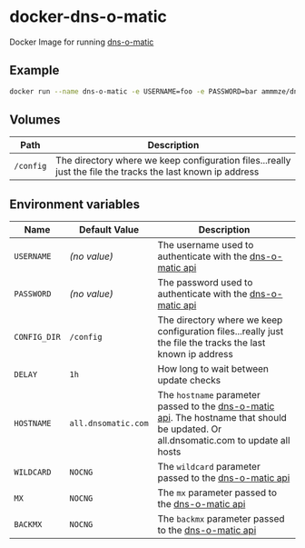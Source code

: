 # docker-dns-o-matic
Docker Image for running [dns-o-matic](http://dnsomatic.com/)

## Example

```bash
docker run --name dns-o-matic -e USERNAME=foo -e PASSWORD=bar ammmze/dns-o-matic
```

## Volumes

| Path | Description |
| ---- | ----------- |
| `/config` | The directory where we keep configuration files...really just the file the tracks the last known ip address |

## Environment variables

| Name | Default Value | Description |
| ---- | ------------- | ----------- |
| `USERNAME` | *(no value)* | The username used to authenticate with the [dns-o-matic api](http://dnsomatic.com/wiki/api) |
| `PASSWORD` | *(no value)* | The password used to authenticate with the [dns-o-matic api](http://dnsomatic.com/wiki/api) |
| `CONFIG_DIR` | `/config` | The directory where we keep configuration files...really just the file the tracks the last known ip address |
| `DELAY` | `1h` | How long to wait between update checks |
| `HOSTNAME` | `all.dnsomatic.com` | The `hostname` parameter passed to the [dns-o-matic api](http://dnsomatic.com/wiki/api). The hostname that should be updated. Or all.dnsomatic.com to update all hosts |
| `WILDCARD` | `NOCNG` | The `wildcard` parameter passed to the [dns-o-matic api](http://dnsomatic.com/wiki/api) |
| `MX` | `NOCNG` | The `mx` parameter passed to the [dns-o-matic api](http://dnsomatic.com/wiki/api) |
| `BACKMX` | `NOCNG` | The `backmx` parameter passed to the [dns-o-matic api](http://dnsomatic.com/wiki/api) |
